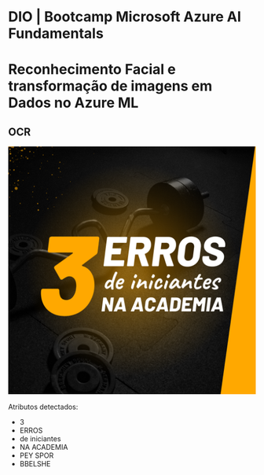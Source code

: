 # DIO | Bootcamp Microsoft Azure AI Fundamentals
# Reconhecimento Facial e transformação de imagens em Dados no Azure ML

## OCR

![Imagem 1](./inputs/1.png)

Atributos detectados:
- 3
- ERROS
- de iniciantes
- NA ACADEMIA
- PEY SPOR
- BBELSHE
